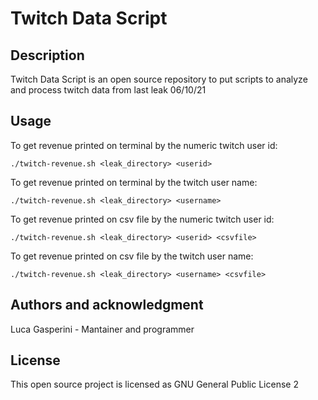 # Twitch Data Script
## Description
Twitch Data Script is an open source repository to put scripts to analyze and process twitch data from last leak 06/10/21

## Usage
To get revenue printed on terminal by the numeric twitch user id:

`./twitch-revenue.sh <leak_directory> <userid>`

To get revenue printed on terminal by the twitch user name:

`./twitch-revenue.sh <leak_directory> <username>`

To get revenue printed on csv file by the numeric twitch user id:

`./twitch-revenue.sh <leak_directory> <userid> <csvfile>`

To get revenue printed on csv file by the twitch user name:

`./twitch-revenue.sh <leak_directory> <username> <csvfile>`

## Authors and acknowledgment
Luca Gasperini - Mantainer and programmer

## License
This open source project is licensed as GNU General Public License 2

